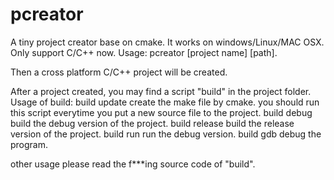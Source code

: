 pcreator
========

A tiny project creator base on cmake. It works on windows/Linux/MAC OSX. Only support C/C++ now. 
Usage: 
  pcreator [project name] [path]. 
  
Then a cross platform C/C++ project will be created.

After a project created, you may find a script "build" in the project folder. 
Usage of build:
  build update
    create the make file by cmake. you should run this script everytime you put a new source file to the project.
  build debug
    build the debug version of the project.
  build release
    build the release version of the project.
  build run
    run the debug version.
  build gdb
    debug the program.

other usage please read the f***ing source code of "build".
